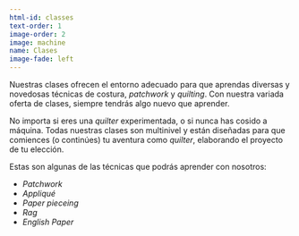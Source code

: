 ```yaml
---
html-id: classes
text-order: 1
image-order: 2
image: machine
name: Clases
image-fade: left
---
```

Nuestras clases ofrecen el entorno adecuado para que aprendas diversas y novedosas técnicas de costura, _patchwork_ y _quilting_. Con nuestra variada oferta de clases, siempre tendrás algo nuevo que aprender.

No importa si eres una _quilter_ experimentada, o si nunca has cosido a máquina. Todas nuestras clases son multinivel y están diseñadas para que comiences (o continúes) tu aventura como _quilter_, elaborando el proyecto de tu elección.

Estas son algunas de las técnicas que podrás aprender con nosotros:

* _Patchwork_
* _Appliqué_
* _Paper pieceing_
* _Rag_
* _English Paper_